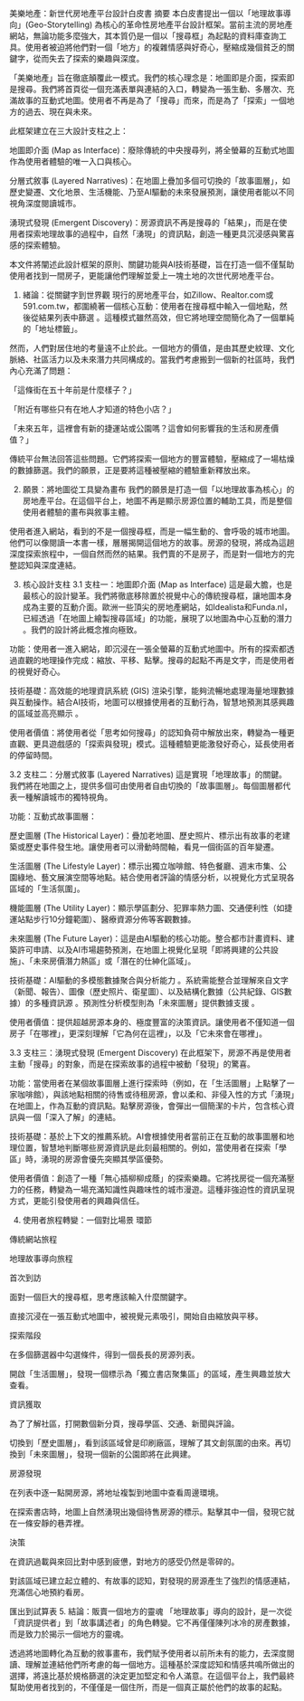 美樂地產：新世代房地產平台設計白皮書
摘要
本白皮書提出一個以「地理故事導向」(Geo-Storytelling) 為核心的革命性房地產平台設計框架。當前主流的房地產網站，無論功能多麼強大，其本質仍是一個以「搜尋框」為起點的資料庫查詢工具。使用者被迫將他們對一個「地方」的複雜情感與好奇心，壓縮成幾個貧乏的關鍵字，從而失去了探索的樂趣與深度。

「美樂地產」旨在徹底顛覆此一模式。我們的核心理念是：地圖即是介面，探索即是搜尋。我們將首頁從一個充滿表單與連結的入口，轉變為一張生動、多層次、充滿故事的互動式地圖。使用者不再是為了「搜尋」而來，而是為了「探索」一個地方的過去、現在與未來。

此框架建立在三大設計支柱之上：

地圖即介面 (Map as Interface)：廢除傳統的中央搜尋列，將全螢幕的互動式地圖作為使用者體驗的唯一入口與核心。

分層式敘事 (Layered Narratives)：在地圖上疊加多個可切換的「故事圖層」，如歷史變遷、文化地景、生活機能、乃至AI驅動的未來發展預測，讓使用者能以不同視角深度閱讀城市。

湧現式發現 (Emergent Discovery)：房源資訊不再是搜尋的「結果」，而是在使用者探索地理故事的過程中，自然「湧現」的資訊點，創造一種更具沉浸感與驚喜感的探索體驗。

本文件將闡述此設計框架的原則、關鍵功能與AI技術基礎，旨在打造一個不僅幫助使用者找到一間房子，更能讓他們理解並愛上一塊土地的次世代房地產平台。

1. 緒論：從關鍵字到世界觀
現行的房地產平台，如Zillow、Realtor.com或591.com.tw，都圍繞著一個核心互動：使用者在搜尋框中輸入一個地點，然後從結果列表中篩選 。這種模式雖然高效，但它將地理空間簡化為了一個單純的「地址標籤」。   

然而，人們對居住地的考量遠不止於此。一個地方的價值，是由其歷史紋理、文化脈絡、社區活力以及未來潛力共同構成的。當我們考慮搬到一個新的社區時，我們內心充滿了問題：

「這條街在五十年前是什麼樣子？」

「附近有哪些只有在地人才知道的特色小店？」

「未來五年，這裡會有新的捷運站或公園嗎？這會如何影響我的生活和房產價值？」

傳統平台無法回答這些問題。它們將探索一個地方的豐富體驗，壓縮成了一場枯燥的數據篩選。我們的願景，正是要將這種被壓縮的體驗重新釋放出來。

2. 願景：將地圖從工具變為畫布
我們的願景是打造一個「以地理故事為核心」的房地產平台。在這個平台上，地圖不再是顯示房源位置的輔助工具，而是整個使用者體驗的畫布與敘事主體。

使用者進入網站，看到的不是一個搜尋框，而是一幅生動的、會呼吸的城市地圖。他們可以像閱讀一本書一樣，層層揭開這個地方的故事。房源的發現，將成為這趟深度探索旅程中，一個自然而然的結果。我們賣的不是房子，而是對一個地方的完整認知與深度連結。

3. 核心設計支柱
3.1 支柱一：地圖即介面 (Map as Interface)
這是最大膽，也是最核心的設計變革。我們將徹底移除置於視覺中心的傳統搜尋框，讓地圖本身成為主要的互動介面。歐洲一些頂尖的房地產網站，如Idealista和Funda.nl，已經透過「在地圖上繪製搜尋區域」的功能，展現了以地圖為中心互動的潛力 。我們的設計將此概念推向極致。   

功能：使用者一進入網站，即沉浸在一張全螢幕的互動式地圖中。所有的探索都透過直觀的地理操作完成：縮放、平移、點擊。搜尋的起點不再是文字，而是使用者的視覺好奇心。

技術基礎：高效能的地理資訊系統 (GIS) 渲染引擎，能夠流暢地處理海量地理數據與互動操作。結合AI技術，地圖可以根據使用者的互動行為，智慧地預測其感興趣的區域並高亮顯示 。   

使用者價值：將使用者從「思考如何搜尋」的認知負荷中解放出來，轉變為一種更直觀、更具遊戲感的「探索與發現」模式。這種體驗更能激發好奇心，延長使用者的停留時間。

3.2 支柱二：分層式敘事 (Layered Narratives)
這是實現「地理故事」的關鍵。我們將在地圖之上，提供多個可由使用者自由切換的「故事圖層」。每個圖層都代表一種解讀城市的獨特視角。

功能：互動式故事圖層：

歷史圖層 (The Historical Layer)：疊加老地圖、歷史照片、標示出有故事的老建築或歷史事件發生地。讓使用者可以滑動時間軸，看見一個街區的百年變遷。

生活圖層 (The Lifestyle Layer)：標示出獨立咖啡館、特色餐廳、週末市集、公園綠地、藝文展演空間等地點。結合使用者評論的情感分析，以視覺化方式呈現各區域的「生活氛圍」。   

機能圖層 (The Utility Layer)：顯示學區劃分、犯罪率熱力圖、交通便利性（如捷運站點步行10分鐘範圍）、醫療資源分佈等客觀數據。

未來圖層 (The Future Layer)：這是由AI驅動的核心功能。整合都市計畫資料、建築許可申請、以及AI市場趨勢預測，在地圖上視覺化呈現「即將興建的公共設施」、「未來房價潛力熱區」或「潛在的仕紳化區域」。   

技術基礎：AI驅動的多模態數據聚合與分析能力 。系統需能整合並理解來自文字（新聞、報告）、圖像（歷史照片、衛星圖）、以及結構化數據（公共紀錄、GIS數據）的多種資訊源 。預測性分析模型則為「未來圖層」提供數據支援 。   

使用者價值：提供超越房源本身的、極度豐富的決策資訊。讓使用者不僅知道一個房子「在哪裡」，更深刻理解「它為何在這裡」，以及「它未來會在哪裡」。

3.3 支柱三：湧現式發現 (Emergent Discovery)
在此框架下，房源不再是使用者主動「搜尋」的對象，而是在探索故事的過程中被動「發現」的驚喜。

功能：當使用者在某個故事圖層上進行探索時（例如，在「生活圖層」上點擊了一家咖啡館），與該地點相關的待售或待租房源，會以柔和、非侵入性的方式「湧現」在地圖上，作為互動的資訊點。點擊房源後，會彈出一個簡潔的卡片，包含核心資訊與一個「深入了解」的連結。

技術基礎：基於上下文的推薦系統。AI會根據使用者當前正在互動的故事圖層和地理位置，智慧地判斷哪些房源資訊是此刻最相關的。例如，當使用者在探索「學區」時，湧現的房源會優先突顯其學區優勢。

使用者價值：創造了一種「無心插柳柳成蔭」的探索樂趣。它將找房從一個充滿壓力的任務，轉變為一場充滿知識性與趣味性的城市漫遊。這種非強迫性的資訊呈現方式，更能引發使用者的興趣與信任。

4. 使用者旅程轉變：一個對比場景
環節

傳統網站旅程

地理故事導向旅程

首次到訪

面對一個巨大的搜尋框，思考應該輸入什麼關鍵字。

直接沉浸在一張互動式地圖中，被視覺元素吸引，開始自由縮放與平移。

探索階段

在多個篩選器中勾選條件，得到一個長長的房源列表。

開啟「生活圖層」，發現一個標示為「獨立書店聚集區」的區域，產生興趣並放大查看。

資訊獲取

為了了解社區，打開數個新分頁，搜尋學區、交通、新聞與評論。

切換到「歷史圖層」，看到該區域曾是印刷廠區，理解了其文創氛圍的由來。再切換到「未來圖層」，發現一個新的公園即將在此興建。

房源發現

在列表中逐一點開房源，將地址複製到地圖中查看周邊環境。

在探索書店時，地圖上自然湧現出幾個待售房源的標示。點擊其中一個，發現它就在一條安靜的巷弄裡。

決策

在資訊過載與來回比對中感到疲憊，對地方的感受仍然是零碎的。

對該區域已建立起立體的、有故事的認知，對發現的房源產生了強烈的情感連結，充滿信心地預約看房。


匯出到試算表
5. 結論：販賣一個地方的靈魂
「地理故事」導向的設計，是一次從「資訊提供者」到「故事講述者」的角色轉變。它不再僅僅陳列冰冷的房產數據，而是致力於揭示一個地方的靈魂。

透過將地圖轉化為互動的敘事畫布，我們賦予使用者以前所未有的能力，去深度閱讀、理解並連結他們所考慮的每一個地方。這種基於深度認知和情感共鳴所做出的選擇，將遠比基於規格篩選的決定更加堅定和令人滿意。在這個平台上，我們最終幫助使用者找到的，不僅僅是一個住所，而是一個真正屬於他們的故事的起點。